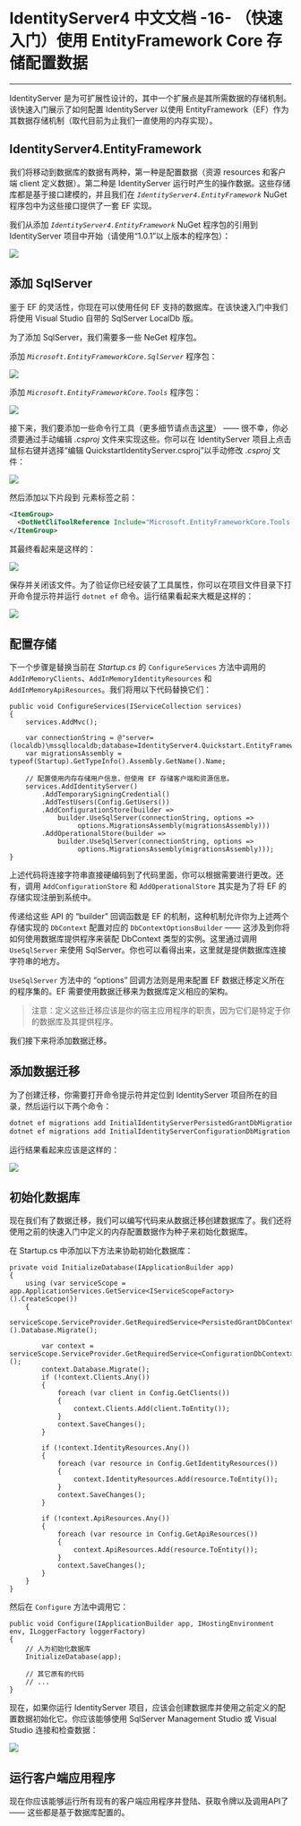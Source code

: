# IdentityServer4 中文文档 -16- （快速入门）使用 EntityFramework Core 存储配置数据

--------------------------------------------------------------------------------------------------------------

IdentityServer 是为可扩展性设计的，其中一个扩展点是其所需数据的存储机制。该快速入门展示了如何配置 IdentityServer 以使用 EntityFramework（EF）作为其数据存储机制（取代目前为止我们一直使用的内存实现）。

## IdentityServer4.EntityFramework

我们将移动到数据库的数据有两种，第一种是配置数据（资源 resources 和客户端 client 定义数据）。第二种是 IdentityServer 运行时产生的操作数据。这些存储库都是基于接口建模的，并且我们在 _`IdentityServer4.EntityFramework`_ NuGet 程序包中为这些接口提供了一套 EF 实现。

我们从添加 _`IdentityServer4.EntityFramework`_ NuGet 程序包的引用到 IdentityServer 项目中开始（请使用“1.0.1”以上版本的程序包）：

![](添加IdentityServer4.EntityFramework程序包.png)

## 添加 SqlServer

鉴于 EF 的灵活性，你现在可以使用任何 EF 支持的数据库。在该快速入门中我们将使用 Visual Studio 自带的 SqlServer LocalDb 版。

为了添加 SqlServer，我们需要多一些 NeGet 程序包。

添加 _`Microsoft.EntityFrameworkCore.SqlServer`_ 程序包：

![](添加Microsoft.EntityFrameworkCore.SqlServer程序包.png)

添加 _`Microsoft.EntityFrameworkCore.Tools`_ 程序包：

![](添加Microsoft.EntityFrameworkCore.Tools程序包.png)

接下来，我们要添加一些命令行工具（更多细节请点击[这里](https://docs.microsoft.com/en-us/ef/core/miscellaneous/cli/dotnet)） —— 很不幸，你必须要通过手动编辑 _.csproj_ 文件来实现这些。你可以在 IdentityServer 项目上点击鼠标右键并选择“编辑 QuickstartIdentityServer.csproj”以手动修改 _.csproj_ 文件：

![](选择编辑IdentityServer项目文件.png)

然后添加以下片段到 </Project> 元素标签之前：

```xml
<ItemGroup>
  <DotNetCliToolReference Include="Microsoft.EntityFrameworkCore.Tools.DotNet" Version="1.0.0" />
</ItemGroup>
```

其最终看起来是这样的：

![](修改后的项目文件.png)

保存并关闭该文件。为了验证你已经安装了工具属性，你可以在项目文件目录下打开命令提示符并运行 `dotnet ef` 命令。运行结果看起来大概是这样的：

![](验证已添加EntityFramework命令工具.png)

## 配置存储

下一个步骤是替换当前在 _Startup.cs_ 的 `ConfigureServices` 方法中调用的 `AddInMemoryClients`、`AddInMemoryIdentityResources` 和 `AddInMemoryApiResources`。我们将用以下代码替换它们：

```CSharp
public void ConfigureServices(IServiceCollection services)
{
    services.AddMvc();

    var connectionString = @"server=(localdb)\mssqllocaldb;database=IdentityServer4.Quickstart.EntityFramework;trusted_connection=yes";
    var migrationsAssembly = typeof(Startup).GetTypeInfo().Assembly.GetName().Name;

    // 配置使用内存存储用户信息，但使用 EF 存储客户端和资源信息。
    services.AddIdentityServer()
        .AddTemporarySigningCredential()
        .AddTestUsers(Config.GetUsers())
        .AddConfigurationStore(builder =>
            builder.UseSqlServer(connectionString, options =>
                 options.MigrationsAssembly(migrationsAssembly)))
        .AddOperationalStore(builder =>
            builder.UseSqlServer(connectionString, options =>
                 options.MigrationsAssembly(migrationsAssembly)));
}
```

上述代码将连接字符串直接硬编码到了代码里面，你可以根据需要进行更改。还有，调用 `AddConfigurationStore` 和 `AddOperationalStore` 其实是为了将 EF 的存储实现注册到系统中。

传递给这些 API 的 “builder” 回调函数是 EF 的机制，这种机制允许你为上述两个存储实现的 `DbContext` 配置对应的 `DbContextOptionsBuilder` —— 这涉及到你将如何使用数据库提供程序来装配 DbContext 类型的实例。这里通过调用 `UseSqlServer` 来使用 SqlServer。你也可以看得出来，这里就是提供数据库连接字符串的地方。

`UseSqlServer` 方法中的 “options” 回调方法则是用来配置 EF 数据迁移定义所在的程序集的。EF 需要使用数据迁移来为数据库定义相应的架构。

> 注意：定义这些迁移应该是你的宿主应用程序的职责，因为它们是特定于你的数据库及其提供程序。

我们接下来将添加数据迁移。

## 添加数据迁移

为了创建迁移，你需要打开命令提示符并定位到 IdentityServer 项目所在的目录，然后运行以下两个命令：

```cmd
dotnet ef migrations add InitialIdentityServerPersistedGrantDbMigration -c PersistedGrantDbContext -o Data/Migrations/IdentityServer/PersistedGrantDb
dotnet ef migrations add InitialIdentityServerConfigurationDbMigration -c ConfigurationDbContext -o Data/Migrations/IdentityServer/ConfigurationDb
```

运行结果看起来应该是这样的：

![](添加数据迁移.png)

## 初始化数据库

现在我们有了数据迁移，我们可以编写代码来从数据迁移创建数据库了。我们还将使用之前的快速入门中定义的内存配置数据作为种子来初始化数据库。

在 Startup.cs 中添加以下方法来协助初始化数据库：

```CSharp
private void InitializeDatabase(IApplicationBuilder app)
{
    using (var serviceScope = app.ApplicationServices.GetService<IServiceScopeFactory>().CreateScope())
    {
        serviceScope.ServiceProvider.GetRequiredService<PersistedGrantDbContext>().Database.Migrate();

        var context = serviceScope.ServiceProvider.GetRequiredService<ConfigurationDbContext>();
        context.Database.Migrate();
        if (!context.Clients.Any())
        {
            foreach (var client in Config.GetClients())
            {
                context.Clients.Add(client.ToEntity());
            }
            context.SaveChanges();
        }

        if (!context.IdentityResources.Any())
        {
            foreach (var resource in Config.GetIdentityResources())
            {
                context.IdentityResources.Add(resource.ToEntity());
            }
            context.SaveChanges();
        }

        if (!context.ApiResources.Any())
        {
            foreach (var resource in Config.GetApiResources())
            {
                context.ApiResources.Add(resource.ToEntity());
            }
            context.SaveChanges();
        }
    }
}
```

然后在 `Configure` 方法中调用它：

```CSharp
public void Configure(IApplicationBuilder app, IHostingEnvironment env, ILoggerFactory loggerFactory)
{
    // 人为初始化数据库
    InitializeDatabase(app);

    // 其它原有的代码
    // ...
}
```

现在，如果你运行 IdentityServer 项目，应该会创建数据库并使用之前定义的配置数据初始化它。你应该能够使用 SqlServer Management Studio 或 Visual Studio  连接和检查数据：

![](已创建和初始化的数据库.png)

## 运行客户端应用程序

现在你应该能够运行所有现有的客户端应用程序并登陆、获取令牌以及调用API了 —— 这些都是基于数据库配置的。
